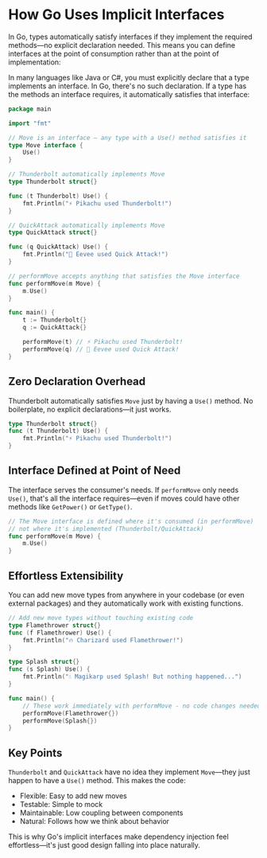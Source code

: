 # How Go Uses Implicit Interfaces

In Go, types automatically satisfy interfaces if they implement the required methods—no explicit declaration needed. This means you can define interfaces at the point of consumption rather than at the point of implementation:

In many languages like Java or C#, you must explicitly declare that a type implements an interface. In Go, there's no such declaration. If a type has the methods an interface requires, it automatically satisfies that interface:

```go
package main

import "fmt"

// Move is an interface — any type with a Use() method satisfies it
type Move interface {
    Use()
}

// Thunderbolt automatically implements Move
type Thunderbolt struct{}

func (t Thunderbolt) Use() {
    fmt.Println("⚡ Pikachu used Thunderbolt!")
}

// QuickAttack automatically implements Move
type QuickAttack struct{}

func (q QuickAttack) Use() {
    fmt.Println("💨 Eevee used Quick Attack!")
}

// performMove accepts anything that satisfies the Move interface
func performMove(m Move) {
    m.Use()
}

func main() {
    t := Thunderbolt{}
    q := QuickAttack{}

    performMove(t) // ⚡ Pikachu used Thunderbolt!
    performMove(q) // 💨 Eevee used Quick Attack!
}
```

## Zero Declaration Overhead
Thunderbolt automatically satisfies `Move` just by having a `Use()` method. No boilerplate, no explicit declarations—it just works.

```go
type Thunderbolt struct{}
func (t Thunderbolt) Use() {
    fmt.Println("⚡ Pikachu used Thunderbolt!")
}
```
## Interface Defined at Point of Need
The interface serves the consumer's needs. If `performMove` only needs `Use()`, that's all the interface requires—even if moves could have other methods like `GetPower()` or `GetType()`.

```go
// The Move interface is defined where it's consumed (in performMove)
// not where it's implemented (Thunderbolt/QuickAttack)
func performMove(m Move) {
    m.Use()
}
```

## Effortless Extensibility

You can add new move types from anywhere in your codebase (or even external packages) and they automatically work with existing functions.

```go
// Add new move types without touching existing code
type Flamethrower struct{}
func (f Flamethrower) Use() {
    fmt.Println("🔥 Charizard used Flamethrower!")
}

type Splash struct{}
func (s Splash) Use() {
    fmt.Println("💧 Magikarp used Splash! But nothing happened...")
}

func main() {
    // These work immediately with performMove - no code changes needed!
    performMove(Flamethrower{})
    performMove(Splash{})
}
```
## Key Points

`Thunderbolt` and `QuickAttack` have no idea they implement `Move`—they just happen to have a `Use()` method. This makes the code:

- Flexible: Easy to add new moves
- Testable: Simple to mock
- Maintainable: Low coupling between components
- Natural: Follows how we think about behavior

This is why Go's implicit interfaces make dependency injection feel effortless—it's just good design falling into place naturally.